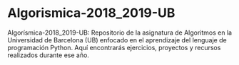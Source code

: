 # Algorismica-2018_2019-UB
Algorísmica-2018_2019-UB: Repositorio de la asignatura de Algoritmos en la Universidad de Barcelona (UB) enfocado en el aprendizaje del lenguaje de programación Python. Aquí encontrarás ejercicios, proyectos y recursos realizados durante ese año.
